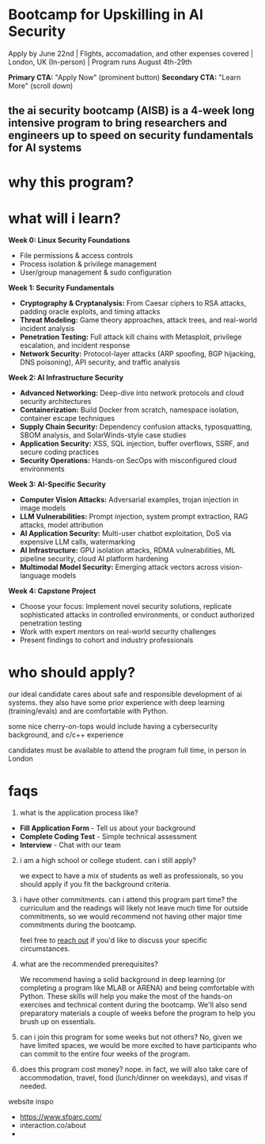 # Bootcamp for Upskilling in AI Security 

Apply by June 22nd  |  Flights, accomadation, and other expenses covered  |  London, UK (In-person) | Program runs August 4th-29th 


**Primary CTA:** "Apply Now" (prominent button) **Secondary CTA:** "Learn More" (scroll down)

## the ai security bootcamp (AISB) is a 4-week long intensive program to bring researchers and engineers up to speed on security fundamentals for AI systems

# why this program?

# what will i learn? 

**Week 0: Linux Security Foundations**

- File permissions & access controls
- Process isolation & privilege management
- User/group management & sudo configuration

**Week 1: Security Fundamentals**

- **Cryptography & Cryptanalysis:** From Caesar ciphers to RSA attacks, padding oracle exploits, and timing attacks
- **Threat Modeling:** Game theory approaches, attack trees, and real-world incident analysis
- **Penetration Testing:** Full attack kill chains with Metasploit, privilege escalation, and incident response
- **Network Security:** Protocol-layer attacks (ARP spoofing, BGP hijacking, DNS poisoning), API security, and traffic analysis

**Week 2: AI Infrastructure Security**

- **Advanced Networking:** Deep-dive into network protocols and cloud security architectures
- **Containerization:** Build Docker from scratch, namespace isolation, container escape techniques
- **Supply Chain Security:** Dependency confusion attacks, typosquatting, SBOM analysis, and SolarWinds-style case studies
- **Application Security:** XSS, SQL injection, buffer overflows, SSRF, and secure coding practices
- **Security Operations:** Hands-on SecOps with misconfigured cloud environments

**Week 3: AI-Specific Security**

- **Computer Vision Attacks:** Adversarial examples, trojan injection in image models
- **LLM Vulnerabilities:** Prompt injection, system prompt extraction, RAG attacks, model attribution
- **AI Application Security:** Multi-user chatbot exploitation, DoS via expensive LLM calls, watermarking
- **AI Infrastructure:** GPU isolation attacks, RDMA vulnerabilities, ML pipeline security, cloud AI platform hardening
- **Multimodal Model Security:** Emerging attack vectors across vision-language models

**Week 4: Capstone Project**

- Choose your focus: Implement novel security solutions, replicate sophisticated attacks in controlled environments, or conduct authorized penetration testing
- Work with expert mentors on real-world security challenges
- Present findings to cohort and industry professionals

# who should apply?

our ideal candidate cares about safe and responsible development of ai systems. they also have some prior experience with deep learning (training/evals) and are comfortable with Python. 

some nice cherry-on-tops would include having a cybersecurity background, and c/c++ experience

candidates must be available to attend the program full time, in person in London


# faqs

1. what is the application process like? 

- **Fill Application Form** - Tell us about your background
- **Complete Coding Test** - Simple technical assessment
- **Interview** - Chat with our team

2. i am a high school or college student. can i still apply?

	we expect to have a mix of students as well as professionals, so you should apply if you fit the background criteria.

3. i have other commitments. can i attend this program part time? 
	the curriculum and the readings will likely not leave much time for outside commitments, so we would recommend not having other major time commitments during the bootcamp. 
	
	feel free to [reach out](mailto:pranav@aisb.dev) if you'd like to discuss your specific circumstances.

4. what are the recommended prerequisites?

	We recommend having a solid background in deep learning (or completing a program like MLAB or ARENA) and being comfortable with Python. These skills will help you make the most of the hands-on exercises and technical content during the bootcamp. We'll also send preparatory materials a couple of weeks before the program to help you brush up on essentials.

5. can i join this program for some weeks but not others?
	No, given we have limited spaces, we would be more excited to have participants who can commit to the entire four weeks of the program.

6. does this program cost money?
	nope. in fact, we will also take care of accommodation, travel, food (lunch/dinner on weekdays), and visas if needed. 

website inspo
- https://www.sfparc.com/
- interaction.co/about
- 